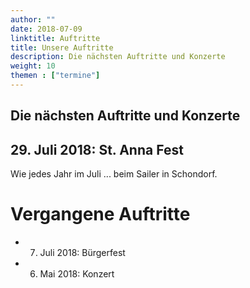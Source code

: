 ```yaml
---
author: ""
date: 2018-07-09
linktitle: Auftritte
title: Unsere Auftritte
description: Die nächsten Auftritte und Konzerte
weight: 10
themen : ["termine"]
---
```


## Die nächsten Auftritte und Konzerte

## 29. Juli 2018: St. Anna Fest

Wie jedes Jahr im Juli ... beim Sailer in Schondorf.

# Vergangene Auftritte

* 7. Juli 2018: Bürgerfest
* 6. Mai 2018: Konzert
